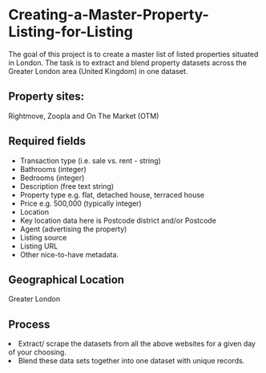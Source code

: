 # Creating-a-Master-Property-Listing-for-Listing
The goal of this project is to create a master list of listed properties situated in London. The task is to extract and blend property datasets across the Greater London area (United Kingdom) in one dataset.

## Property sites: 
Rightmove, Zoopla and On The Market (OTM)

## Required fields
<ul>
  <li>Transaction type (i.e. sale vs. rent - string)</li>
  <li>Bathrooms (integer)</li>
  <li>Bedrooms (integer)</li>
  <li>Description (free text string)</li>
  <li>Property type e.g. flat, detached house, terraced house</li>
  <li>Price e.g. 500,000 (typically integer)</li>
  <li>Location</li>
  <li>Key location data here is Postcode district and/or Postcode</li>
  <li>Agent (advertising the property)</li>
  <li>Listing source</li>
  <li>Listing URL</li>
  <li>Other nice-to-have metadata.</li>
</ul>

## Geographical Location
Greater London

## Process
<li>Extract/ scrape the datasets from all the above websites for a given day of your choosing.</li>
<li>Blend these data sets together into one dataset with unique records.</li>
